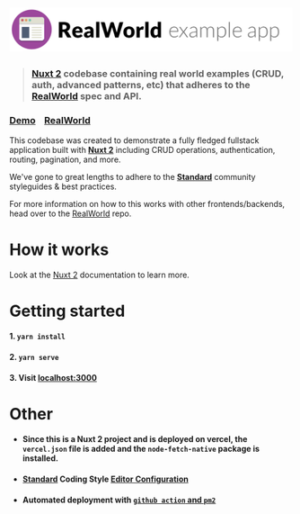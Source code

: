 # ![RealWorld Example App](logo.png)

> ### [Nuxt 2](https://v2.nuxt.com) codebase containing real world examples (CRUD, auth, advanced patterns, etc) that adheres to the [RealWorld](https://github.com/gothinkster/realworld) spec and API.


### [Demo](https://realworld.no5no6.com)&nbsp;&nbsp;&nbsp;&nbsp;[RealWorld](https://github.com/gothinkster/realworld)


This codebase was created to demonstrate a fully fledged fullstack application built with **[Nuxt 2](https://v2.nuxt.com)** including CRUD operations, authentication, routing, pagination, and more.

We've gone to great lengths to adhere to the **[Standard](https://github.com/standard/standard)** community styleguides & best practices.

For more information on how to this works with other frontends/backends, head over to the [RealWorld](https://github.com/gothinkster/realworld) repo.


# How it works
Look at the [Nuxt 2](https://v2.nuxt.com) documentation to learn more.


# Getting started
#### 1. `yarn install`  

#### 2. `yarn serve`  

#### 3. Visit [localhost:3000](localhost:3000)

# Other
+ #### Since this is a Nuxt 2 project and is deployed on vercel, the `vercel.json` file is added and the `node-fetch-native` package is installed.
+ ####  **[Standard](https://github.com/standard/standard)** Coding Style [Editor Configuration](standard.md)
+ #### Automated deployment with [`github action` and `pm2`](step.md)



